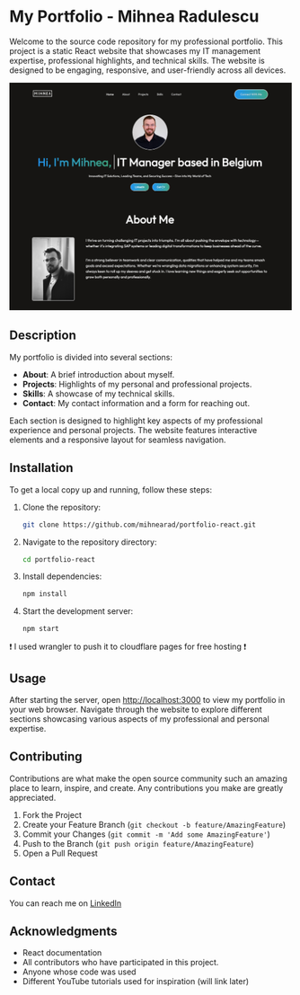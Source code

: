 # My Portfolio - Mihnea Radulescu

Welcome to the source code repository for my professional portfolio. This project is a static React website that showcases my IT management expertise, professional highlights, and technical skills. The website is designed to be engaging, responsive, and user-friendly across all devices.

![Website Screenshot](ReadMe_Files/WebsiteScreenshot.png)

## Description

My portfolio is divided into several sections:

- **About**: A brief introduction about myself.
- **Projects**: Highlights of my personal and professional projects.
- **Skills**: A showcase of my technical skills.
- **Contact**: My contact information and a form for reaching out.

Each section is designed to highlight key aspects of my professional experience and personal projects. The website features interactive elements and a responsive layout for seamless navigation.

## Installation

To get a local copy up and running, follow these steps:

1. Clone the repository:
    ```bash
    git clone https://github.com/mihnearad/portfolio-react.git
    ```

2. Navigate to the repository directory:
    ```bash
    cd portfolio-react
    ```

3. Install dependencies:
    ```bash
    npm install
    ```

4. Start the development server:
    ```bash
    npm start
    ```

❗ I used wrangler to push it to cloudflare pages for free hosting ❗

## Usage

After starting the server, open [http://localhost:3000](http://localhost:3000) to view my portfolio in your web browser. Navigate through the website to explore different sections showcasing various aspects of my professional and personal expertise.

## Contributing

Contributions are what make the open source community such an amazing place to learn, inspire, and create. Any contributions you make are greatly appreciated.

1. Fork the Project
2. Create your Feature Branch (`git checkout -b feature/AmazingFeature`)
3. Commit your Changes (`git commit -m 'Add some AmazingFeature'`)
4. Push to the Branch (`git push origin feature/AmazingFeature`)
5. Open a Pull Request

## Contact

You can reach me on [LinkedIn](https://www.linkedin.com/in/mihnea-radulescu/)

## Acknowledgments

- React documentation
- All contributors who have participated in this project.
- Anyone whose code was used
- Different YouTube tutorials used for inspiration (will link later)